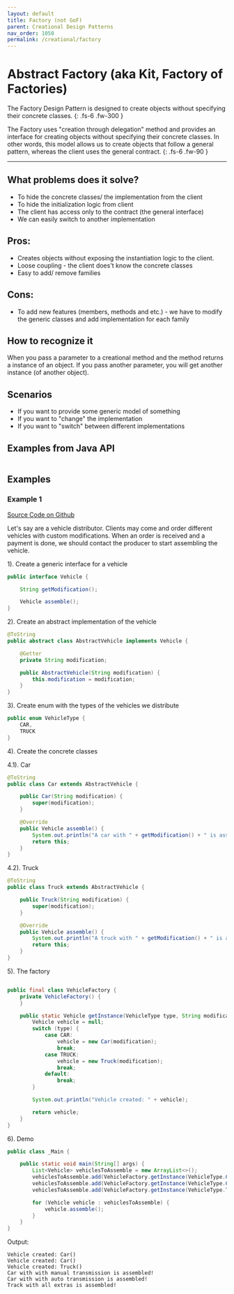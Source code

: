 ```yaml
---
layout: default
title: Factory (not GoF)
parent: Creational Design Patterns 
nav_order: 1050
permalink: /creational/factory
---
```


# Abstract Factory (aka Kit, Factory of Factories)

The Factory Design Pattern is designed to create objects without specifying their concrete classes.
{: .fs-6 .fw-300 }

The Factory uses "creation through delegation" method and provides an interface for creating objects without specifying 
their concrete classes. In other words, this model allows us to create objects that follow a general pattern, 
whereas the client uses the general contract.
{: .fs-6 .fw-90 }

---

## What problems does it solve? 
- To hide the concrete classes/ the implementation from the client
- To hide the initialization logic from client
- The client has access only to the contract (the general interface)
- We can easily switch to another implementation

## Pros:
- Creates objects without exposing the instantiation logic to the client.
- Loose coupling - the client does't know the concrete classes
- Easy to add/ remove families

## Cons:
- To add new features (members, methods and etc.) - we have to modify the generic classes
and add implementation for each family

## How to recognize it
When you pass a parameter to a creational method and the method returns a instance of an object.
If you pass another parameter, you will get another instance (of another object).

## Scenarios
- If you want to provide some generic model of something
- If you want to "change" the implementation
- If you want to "switch" between different implementations

## Examples from Java API
```

```

## Examples
### Example 1
[Source Code on Github](https://github.com/Iretha/design-patterns/tree/master/src/com/smdev/creational/factory)

Let's say are a vehicle distributor. Clients may come and order different vehicles with custom modifications.
When an order is received and a payment is done, we should contact the producer to start assembling the vehicle. 

1). Create a generic interface for a vehicle
```java
public interface Vehicle {

    String getModification();

    Vehicle assemble();
}
```
2). Create an abstract implementation of the vehicle
```java
@ToString
public abstract class AbstractVehicle implements Vehicle {

    @Getter
    private String modification;

    public AbstractVehicle(String modification) {
        this.modification = modification;
    }
}
```
3). Create enum with the types of the vehicles we distribute
```java
public enum VehicleType {
    CAR,
    TRUCK
}
```
4). Create the concrete classes 

4.1). Car
```java
@ToString
public class Car extends AbstractVehicle {

    public Car(String modification) {
        super(modification);
    }

    @Override
    public Vehicle assemble() {
        System.out.println("A car with " + getModification() + " is assembled!");
        return this;
    }
}
```
4.2). Truck
```java
@ToString
public class Truck extends AbstractVehicle {

    public Truck(String modification) {
        super(modification);
    }

    @Override
    public Vehicle assemble() {
        System.out.println("A truck with " + getModification() + " is assembled!");
        return this;
    }
}
```
5). The factory
```java

public final class VehicleFactory {
    private VehicleFactory() {
    }

    public static Vehicle getInstance(VehicleType type, String modification) {
        Vehicle vehicle = null;
        switch (type) {
            case CAR:
                vehicle = new Car(modification);
                break;
            case TRUCK:
                vehicle = new Truck(modification);
                break;
            default:
                break;
        }

        System.out.println("Vehicle created: " + vehicle);

        return vehicle;
    }
}
```
6). Demo
```java
public class _Main {

    public static void main(String[] args) {
        List<Vehicle> vehiclesToAssemble = new ArrayList<>();
        vehiclesToAssemble.add(VehicleFactory.getInstance(VehicleType.CAR, "with manual transmission"));
        vehiclesToAssemble.add(VehicleFactory.getInstance(VehicleType.CAR, "with auto transmission"));
        vehiclesToAssemble.add(VehicleFactory.getInstance(VehicleType.TRUCK, "all extras"));

        for (Vehicle vehicle : vehiclesToAssemble) {
            vehicle.assemble();
        }
    }
}
```
Output:
```
Vehicle created: Car()
Vehicle created: Car()
Vehicle created: Truck()
Car with with manual transmission is assembled!
Car with with auto transmission is assembled!
Track with all extras is assembled!
```
 